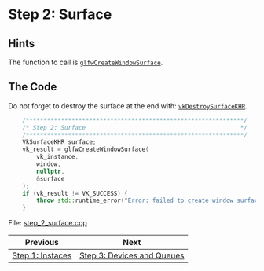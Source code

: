 # **Step 2: Surface**
## **Hints**
The function to call is [`glfwCreateWindowSurface`](https://www.glfw.org/docs/3.3/group__vulkan.html#ga1a24536bec3f80b08ead18e28e6ae965).

## **The Code**

Do not forget to destroy the surface at the end with: [`vkDestroySurfaceKHR`](https://registry.khronos.org/vulkan/specs/1.3-extensions/html/chap33.html#vkDestroySurfaceKHR).

```C++
    /**************************************************************/
	/* Step 2: Surface                                            */
	/**************************************************************/
	VkSurfaceKHR surface;
	vk_result = glfwCreateWindowSurface(
		vk_instance,
		window,
		nullptr,
		&surface
	);
	if (vk_result != VK_SUCCESS) {
		throw std::runtime_error("Error: failed to create window surface.");
	}
```

File: [step_2_surface.cpp](../Code/step_2_surface.cpp)

| Previous | Next |
|---|---|
| [Step 1: Instaces](instance.md) | [Step 3: Devices and Queues](devices_and_queues.md) |